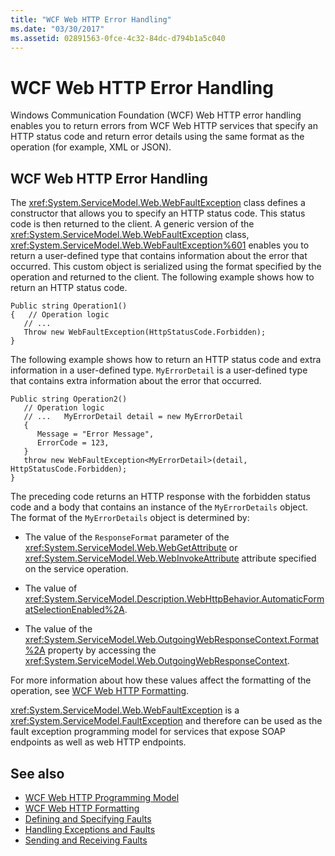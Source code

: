 ```yaml
---
title: "WCF Web HTTP Error Handling"
ms.date: "03/30/2017"
ms.assetid: 02891563-0fce-4c32-84dc-d794b1a5c040
---
```

# WCF Web HTTP Error Handling
Windows Communication Foundation (WCF) Web HTTP error handling enables you to return errors from WCF Web HTTP services that specify an HTTP status code and return error details using the same format as the operation (for example, XML or JSON).  
  
## WCF Web HTTP Error Handling  
 The <xref:System.ServiceModel.Web.WebFaultException> class defines a constructor that allows you to specify an HTTP status code. This status code is then returned to the client. A generic version of the <xref:System.ServiceModel.Web.WebFaultException> class, <xref:System.ServiceModel.Web.WebFaultException%601> enables you to return a user-defined type that contains information about the error that occurred. This custom object is serialized using the format specified by the operation and returned to the client. The following example shows how to return an HTTP status code.  
  
```  
Public string Operation1()  
{   // Operation logic  
   // ...  
   Throw new WebFaultException(HttpStatusCode.Forbidden);  
}  
```  
  
 The following example shows how to return an HTTP status code and extra information in a user-defined type. `MyErrorDetail` is a user-defined type that contains extra information about the error that occurred.  
  
```  
Public string Operation2()  
   // Operation logic  
   // ...   MyErrorDetail detail = new MyErrorDetail  
   {  
      Message = "Error Message",  
      ErrorCode = 123,  
   }  
   throw new WebFaultException<MyErrorDetail>(detail, HttpStatusCode.Forbidden);  
}  
```  
  
 The preceding code returns an HTTP response with the forbidden status code and a body that contains an instance of the `MyErrorDetails` object. The format of the `MyErrorDetails` object is determined by:  
  
- The value of the `ResponseFormat` parameter of the <xref:System.ServiceModel.Web.WebGetAttribute> or <xref:System.ServiceModel.Web.WebInvokeAttribute> attribute specified on the service operation.  
  
- The value of <xref:System.ServiceModel.Description.WebHttpBehavior.AutomaticFormatSelectionEnabled%2A>.  
  
- The value of the <xref:System.ServiceModel.Web.OutgoingWebResponseContext.Format%2A> property by accessing the <xref:System.ServiceModel.Web.OutgoingWebResponseContext>.  
  
 For more information about how these values affect the formatting of the operation, see [WCF Web HTTP Formatting](../../../../docs/framework/wcf/feature-details/wcf-web-http-formatting.md).  
  
 <xref:System.ServiceModel.Web.WebFaultException> is a <xref:System.ServiceModel.FaultException> and therefore can be used as the fault exception programming model for services that expose SOAP endpoints as well as web HTTP endpoints.  
  
## See also

- [WCF Web HTTP Programming Model](../../../../docs/framework/wcf/feature-details/wcf-web-http-programming-model.md)
- [WCF Web HTTP Formatting](../../../../docs/framework/wcf/feature-details/wcf-web-http-formatting.md)
- [Defining and Specifying Faults](../../../../docs/framework/wcf/defining-and-specifying-faults.md)
- [Handling Exceptions and Faults](../../../../docs/framework/wcf/extending/handling-exceptions-and-faults.md)
- [Sending and Receiving Faults](../../../../docs/framework/wcf/sending-and-receiving-faults.md)

